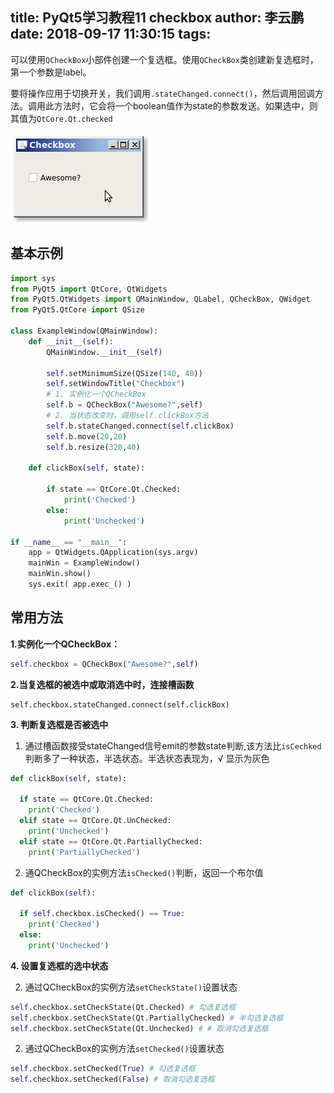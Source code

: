 title: PyQt5学习教程11 checkbox
author: 李云鹏
date: 2018-09-17 11:30:15
tags:
---
可以使用`QCheckBox`小部件创建一个复选框。使用`QCheckBox`类创建新复选框时，第一个参数是label。

要将操作应用于切换开关，我们调用`.stateChanged.connect()`，然后调用回调方法。调用此方法时，它会将一个boolean值作为state的参数发送。如果选中，则其值为`QtCore.Qt.checked`

![img](/images/85714c71b264486186db84001ba485d8.png)
## 基本示例

```python
import sys
from PyQt5 import QtCore, QtWidgets
from PyQt5.QtWidgets import QMainWindow, QLabel, QCheckBox, QWidget
from PyQt5.QtCore import QSize    

class ExampleWindow(QMainWindow):
    def __init__(self):
        QMainWindow.__init__(self)

        self.setMinimumSize(QSize(140, 40))    
        self.setWindowTitle("Checkbox") 
        # 1. 实例化一个QCheckBox
        self.b = QCheckBox("Awesome?",self)
        # 2. 当状态改变时，调用self.clickBox方法
        self.b.stateChanged.connect(self.clickBox)
        self.b.move(20,20)
        self.b.resize(320,40)

    def clickBox(self, state):

        if state == QtCore.Qt.Checked:
            print('Checked')
        else:
            print('Unchecked')

if __name__ == "__main__":
    app = QtWidgets.QApplication(sys.argv)
    mainWin = ExampleWindow()
    mainWin.show()
    sys.exit( app.exec_() )
```
## 常用方法

**1.实例化一个QCheckBox：**

```python
self.checkbox = QCheckBox("Awesome?",self)
```

**2.当复选框的被选中或取消选中时，连接槽函数**

```
self.checkbox.stateChanged.connect(self.clickBox)
```

**3. 判断复选框是否被选中**

1. 通过槽函数接受stateChanged信号emit的参数state判断,该方法比`isCechked`判断多了一种状态，半选状态。半选状态表现为，√ 显示为灰色

  ```python
  def clickBox(self, state):

    if state == QtCore.Qt.Checked:
      print('Checked')
    elif state == QtCore.Qt.UnChecked:
      print('Unchecked')
    elif state == QtCore.Qt.PartiallyChecked:
      print('PartiallyChecked')
  ```
2. 通QCheckBox的实例方法`isChecked()`判断，返回一个布尔值

  ```python
  def clickBox(self):

    if self.checkbox.isChecked() == True:
      print('Checked')
    else:
      print('Unchecked')
  ```

**4. 设置复选框的选中状态**

2. 通过QCheckBox的实例方法`setCheckState()`设置状态  

```python
self.checkbox.setCheckState(Qt.Checked) # 勾选复选框
self.checkbox.setCheckState(Qt.PartiallyChecked) # 半勾选复选框
self.checkbox.setCheckState(Qt.Unchecked) # # 取消勾选复选框
```

2. 通过QCheckBox的实例方法`setChecked()`设置状态        

```python
self.checkbox.setChecked(True) # 勾选复选框
self.checkbox.setChecked(False) # 取消勾选复选框
```
